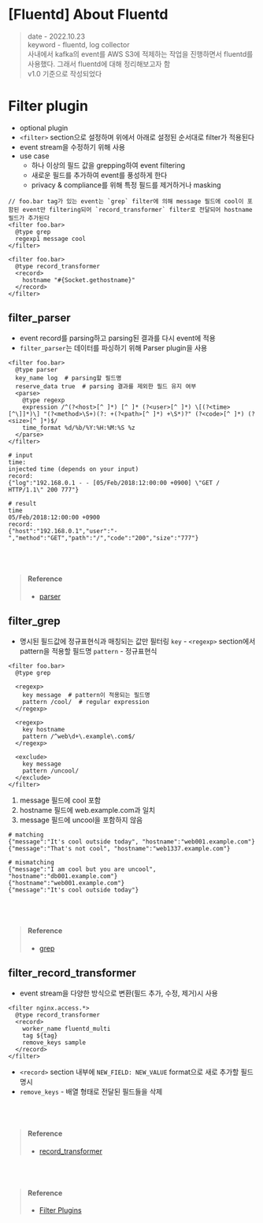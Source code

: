 # [Fluentd] About Fluentd
> date - 2022.10.23  
> keyword - fluentd, log collector  
> 사내에서 kafka의 event를 AWS S3에 적제하는 작업을 진행하면서 fluentd를 사용했다. 그래서 fluentd에 대해 정리해보고자 함  
> v1.0 기준으로 작성되었다  







# Filter plugin
* optional plugin
* `<filter>` section으로 설정하며 위에서 아래로 설정된 순서대로 filter가 적용된다
* event stream을 수정하기 위해 사용
* use case
  * 하나 이상의 필드 값을 grepping하여 event filtering
  * 새로운 필드를 추가하여 event를 풍성하게 한다
  * privacy & compliance를 위해 특정 필드를 제거하거나 masking

```
// foo.bar tag가 있는 event는 `grep` filter에 의해 message 필드에 cool이 포함된 event만 filtering되어 `record_transformer` filter로 전달되어 hostname 필드가 추가된다
<filter foo.bar>
  @type grep
  regexp1 message cool
</filter>

<filter foo.bar>
  @type record_transformer
  <record>
    hostname "#{Socket.gethostname}"
  </record>
</filter>
```







## filter_parser
* event record를 parsing하고 parsing된 결과를 다시 event에 적용
* `filter_parser`는 데이터를 파싱하기 위해 Parser plugin을 사용

```
<filter foo.bar>
  @type parser
  key_name log  # parsing할 필드명
  reserve_data true  # parsing 결과를 제외한 필드 유지 여부
  <parse>
    @type regexp
    expression /^(?<host>[^ ]*) [^ ]* (?<user>[^ ]*) \[(?<time>[^\]]*)\] "(?<method>\S+)(?: +(?<path>[^ ]*) +\S*)?" (?<code>[^ ]*) (?<size>[^ ]*)$/
    time_format %d/%b/%Y:%H:%M:%S %z
  </parse>
</filter>
```

```
# input
time:
injected time (depends on your input)
record:
{"log":"192.168.0.1 - - [05/Feb/2018:12:00:00 +0900] \"GET / HTTP/1.1\" 200 777"}

# result
time
05/Feb/2018:12:00:00 +0900
record:
{"host":"192.168.0.1","user":"-","method":"GET","path":"/","code":"200","size":"777"}
```




<br><br>

> #### Reference
> * [parser](https://docs.fluentd.org/filter/parser)











## filter_grep
* 명시된 필드값에 정규표현식과 매칭되는 값만 필터링
`key` - `<regexp>` section에서 pattern을 적용할 필드명
`pattern` - 정규표현식


```
<filter foo.bar>
  @type grep

  <regexp>
    key message  # pattern이 적용되는 필드명
    pattern /cool/  # regular expression
  </regexp>

  <regexp>
    key hostname
    pattern /^web\d+\.example\.com$/
  </regexp>

  <exclude>
    key message
    pattern /uncool/
  </exclude>
</filter>
```
1. message 필드에 cool 포함
2. hostname 필드에 web<integer>.example.com과 일치
3. message 필드에 uncool을 포함하지 않음
```
# matching
{"message":"It's cool outside today", "hostname":"web001.example.com"}
{"message":"That's not cool", "hostname":"web1337.example.com"}

# mismatching
{"message":"I am cool but you are uncool", "hostname":"db001.example.com"}
{"hostname":"web001.example.com"}
{"message":"It's cool outside today"}
```





<br><br>

> #### Reference
> * [grep](https://docs.fluentd.org/filter/grep)











## filter_record_transformer
* event stream을 다양한 방식으로 변환(필드 추가, 수정, 제거)시 사용
```
<filter nginx.access.*>
  @type record_transformer
  <record>
    worker_name fluentd_multi
    tag ${tag}
    remove_keys sample
  </record>
</filter>
```
* `<record>` section 내부에 `NEW_FIELD: NEW_VALUE` format으로 새로 추가할 필드 명시
* `remove_keys` - 배열 형태로 전달된 필드들을 삭제




<br><br>

> #### Reference
> * [record_transformer](https://docs.fluentd.org/filter/record_transformer)




<br><br>

> #### Reference
> * [Filter Plugins](https://docs.fluentd.org/filter)
